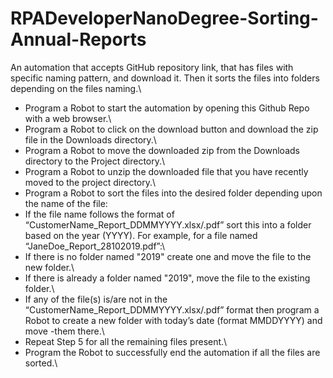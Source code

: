 # RPADeveloperNanoDegree-Sorting-Annual-Reports
An automation that accepts GitHub repository link, that has files with specific naming pattern, and download it. Then it sorts the files into folders depending on the files naming.\
- Program a Robot to start the automation by opening this Github Repo with a web browser.\
- Program a Robot to click on the download button and download the zip file in the Downloads directory.\
- Program a Robot to move the downloaded zip from the Downloads directory to the Project directory.\
- Program a Robot to unzip the downloaded file that you have recently moved to the project directory.\
- Program a Robot to sort the files into the desired folder depending upon the name of the file:
- If the file name follows the format of “CustomerName_Report_DDMMYYYY.xlsx/.pdf” sort this into a folder based on the year (YYYY). For example, for a file named “JaneDoe_Report_28102019.pdf”:\
 - If there is no folder named "2019" create one and move the file to the new folder.\
 - If there is already a folder named "2019", move the file to the existing folder.\
 - If any of the file(s) is/are not in the “CustomerName_Report_DDMMYYYY.xlsx/.pdf” format then program a Robot to create a new folder with today’s date (format MMDDYYYY) and move 	-them there.\
 - Repeat Step 5 for all the remaining files present.\
 - Program the Robot to successfully end the automation if all the files are sorted.\
